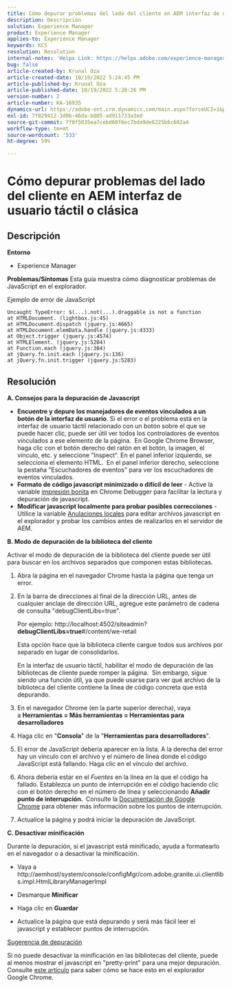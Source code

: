 ```yaml
---
title: Cómo depurar problemas del lado del cliente en AEM interfaz de usuario táctil o clásica
description: Descripción
solution: Experience Manager
product: Experience Manager
applies-to: Experience Manager
keywords: KCS
resolution: Resolution
internal-notes: 'Helpx Link: https://helpx.adobe.com/experience-manager/kb/How-to-debug-javascript-errors-in-AEM.html'
bug: false
article-created-by: Krunal Oza
article-created-date: 10/19/2022 5:24:45 PM
article-published-by: Krunal Oza
article-published-date: 10/19/2022 5:28:26 PM
version-number: 2
article-number: KA-16935
dynamics-url: https://adobe-ent.crm.dynamics.com/main.aspx?forceUCI=1&pagetype=entityrecord&etn=knowledgearticle&id=ffcea1ea-d24f-ed11-bba2-00224808679b
exl-id: 7f829412-3d0b-46da-b805-ad911733a3ed
source-git-commit: 7f0f5035ea7cebd60f6ec7bda9de6225b6c602a4
workflow-type: tm+mt
source-wordcount: '533'
ht-degree: 59%

---
```


# Cómo depurar problemas del lado del cliente en AEM interfaz de usuario táctil o clásica

## Descripción

<b>Entorno</b>
- Experience Manager



<b>Problemas/Síntomas</b>
Esta guía muestra cómo diagnosticar problemas de JavaScript en el explorador.

Ejemplo de error de JavaScript




```
Uncaught TypeError: $(...).not(...).draggable is not a function
at HTMLDocument. (lightbox.js:45)
at HTMLDocument.dispatch (jquery.js:4665)
at HTMLDocument.elemData.handle (jquery.js:4333)
at Object.trigger (jquery.js:4574)
at HTMLElement. (jquery.js:5284)
at Function.each (jquery.js:384)
at jQuery.fn.init.each (jquery.js:136)
at jQuery.fn.init.trigger (jquery.js:5283)
```



## Resolución


<b>A. Consejos para la depuración de Javascript</b>

- <b>Encuentre y depure los manejadores de eventos vinculados a un botón de la interfaz de usuario</b>. Si el error o el problema está en la interfaz de usuario táctil relacionado con un botón sobre el que se puede hacer clic, puede ser útil ver todos los controladores de eventos vinculados a ese elemento de la página.  En Google Chrome Browser, haga clic con el botón derecho del ratón en el botón, la imagen, el vínculo, etc. y seleccione &quot;Inspect&quot;. En el panel inferior izquierdo, se selecciona el elemento HTML.  En el panel inferior derecho, seleccione la pestaña &quot;Escuchadores de eventos&quot; para ver los escuchadores de eventos vinculados.
- <b>Formato de código javascript minimizado o difícil de leer</b> - Active la variable [impresión bonita](https://developers.google.com/web/tools/chrome-devtools/javascript/pretty-print) en Chrome Debugger para facilitar la lectura y depuración de javascript.
- <b>Modificar javascript localmente para probar posibles correcciones</b> - Utilice la variable [Anulaciones locales](https://developers.google.com/web/updates/2018/01/devtools#overrides) para editar archivos javascript en el explorador y probar los cambios antes de realizarlos en el servidor de AEM.


<b>B. Modo de depuración de la biblioteca del cliente</b>

Activar el modo de depuración de la biblioteca del cliente puede ser útil para buscar en los archivos separados que componen estas bibliotecas.

1. Abra la página en el navegador Chrome hasta la página que tenga un error.
2. En la barra de direcciones al final de la dirección URL, antes de cualquier anclaje de dirección URL, agregue este parámetro de cadena de consulta &quot;debugClientLibs=true&quot;.

   Por ejemplo: http://localhost:4502/siteadmin?<b>debugClientLibs=true</b>#/content/we-retail

   Esta opción hace que la biblioteca cliente cargue todos sus archivos por separado en lugar de consolidarlos.

   En la interfaz de usuario táctil, habilitar el modo de depuración de las bibliotecas de cliente puede romper la página.  Sin embargo, sigue siendo una función útil, ya que puede usarse para ver qué archivo de la biblioteca del cliente contiene la línea de código concreta que está depurando.
3. En el navegador Chrome (en la parte superior derecha), vaya a <b>Herramientas = Más herramientas = Herramientas para desarrolladores</b>
4. Haga clic en &quot;<b>Consola</b>&quot; de la &quot;<b>Herramientas para desarrolladores</b>&quot;.
5. El error de JavaScript debería aparecer en la lista. A la derecha del error hay un vínculo con el archivo y el número de línea donde el código JavaScript está fallando. Haga clic en el vínculo del archivo.
6. Ahora debería estar en el *Fuentes* en la línea en la que el código ha fallado. Establezca un punto de interrupción en el código haciendo clic con el botón derecho en el número de línea y seleccionando <b>Añadir punto de interrupción.  </b>Consulte la [Documentación de Google Chrome](https://developers.google.com/web/tools/chrome-devtools/javascript/breakpoints) para obtener más información sobre los puntos de interrupción.
7. Actualice la página y podrá iniciar la depuración de JavaScript.


<b>C. Desactivar minificación</b>

Durante la depuración, si el javascript está minificado, ayuda a formatearlo en el navegador o a desactivar la minificación.

- Vaya a http://aemhost/system/console/configMgr/com.adobe.granite.ui.clientlibs.impl.HtmlLibraryManagerImpl


- Desmarque <b>Minificar</b>


- Haga clic en <b>Guardar</b>


- Actualice la página que está depurando y será más fácil leer el javascript y establecer puntos de interrupción.


<u>Sugerencia de depuración</u>

Si no puede desactivar la minificación en las bibliotecas del cliente, puede al menos mostrar el javascript en &quot;pretty-print&quot; para una mejor depuración. Consulte [este artículo](https://developers.google.com/web/tools/chrome-devtools/javascript/pretty-print) para saber cómo se hace esto en el explorador Google Chrome.
